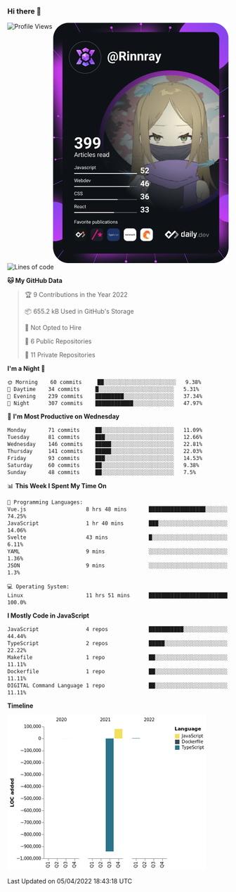 ### Hi there 👋

<div align="left">
 <a href="https://app.daily.dev/Rinnray">
   <img 
        align="right"
        src="https://github.com/Rinnray/Rinnray/blob/main/devcard.svg" 
        width="400" 
        alt="Rinnray's Dev Card"/>
 </a>
</div>




<!--START_SECTION:waka-->
![Profile Views](http://img.shields.io/badge/Profile%20Views-1-blue)

![Lines of code](https://img.shields.io/badge/From%20Hello%20World%20I%27ve%20Written--859%20Thousand%20lines%20of%20code-blue)

**🐱 My GitHub Data** 

> 🏆 9 Contributions in the Year 2022
 > 
> 📦 655.2 kB Used in GitHub's Storage 
 > 
> 🚫 Not Opted to Hire
 > 
> 📜 6 Public Repositories 
 > 
> 🔑 11 Private Repositories  
 > 
**I'm a Night 🦉** 

```text
🌞 Morning    60 commits     ██░░░░░░░░░░░░░░░░░░░░░░░   9.38% 
🌆 Daytime    34 commits     █░░░░░░░░░░░░░░░░░░░░░░░░   5.31% 
🌃 Evening    239 commits    █████████░░░░░░░░░░░░░░░░   37.34% 
🌙 Night      307 commits    ████████████░░░░░░░░░░░░░   47.97%

```
📅 **I'm Most Productive on Wednesday** 

```text
Monday       71 commits     ██░░░░░░░░░░░░░░░░░░░░░░░   11.09% 
Tuesday      81 commits     ███░░░░░░░░░░░░░░░░░░░░░░   12.66% 
Wednesday    146 commits    █████░░░░░░░░░░░░░░░░░░░░   22.81% 
Thursday     141 commits    █████░░░░░░░░░░░░░░░░░░░░   22.03% 
Friday       93 commits     ███░░░░░░░░░░░░░░░░░░░░░░   14.53% 
Saturday     60 commits     ██░░░░░░░░░░░░░░░░░░░░░░░   9.38% 
Sunday       48 commits     ██░░░░░░░░░░░░░░░░░░░░░░░   7.5%

```


📊 **This Week I Spent My Time On** 

```text
💬 Programming Languages: 
Vue.js                   8 hrs 48 mins       ██████████████████░░░░░░░   74.25% 
JavaScript               1 hr 40 mins        ███░░░░░░░░░░░░░░░░░░░░░░   14.06% 
Svelte                   43 mins             █░░░░░░░░░░░░░░░░░░░░░░░░   6.11% 
YAML                     9 mins              ░░░░░░░░░░░░░░░░░░░░░░░░░   1.36% 
JSON                     9 mins              ░░░░░░░░░░░░░░░░░░░░░░░░░   1.3%

💻 Operating System: 
Linux                    11 hrs 51 mins      █████████████████████████   100.0%

```

**I Mostly Code in JavaScript** 

```text
JavaScript               4 repos             ███████████░░░░░░░░░░░░░░   44.44% 
TypeScript               2 repos             █████░░░░░░░░░░░░░░░░░░░░   22.22% 
Makefile                 1 repo              ██░░░░░░░░░░░░░░░░░░░░░░░   11.11% 
Dockerfile               1 repo              ██░░░░░░░░░░░░░░░░░░░░░░░   11.11% 
DIGITAL Command Language 1 repo              ██░░░░░░░░░░░░░░░░░░░░░░░   11.11%

```


**Timeline**

![Chart not found](https://raw.githubusercontent.com/Rinnray/Rinnray/main/charts/bar_graph.png) 


 Last Updated on 05/04/2022 18:43:18 UTC
<!--END_SECTION:waka-->


<!--
**Rinnray/Rinnray** is a ✨ _special_ ✨ repository because its `README.md` (this file) appears on your GitHub profile.

Here are some ideas to get you started:

- 🔭 I’m currently working on ...
- 🌱 I’m currently learning ...
- 👯 I’m looking to collaborate on ...
- 🤔 I’m looking for help with ...
- 💬 Ask me about ...
- 📫 How to reach me: ...
- 😄 Pronouns: ...
- ⚡ Fun fact: ...
-->
